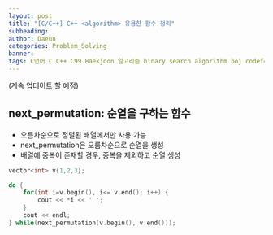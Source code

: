 ```yaml
---
layout: post
title: "[C/C++] C++ <algorithm> 유용한 함수 정리"
subheading: 
author: Daeun
categories: Problem_Solving
banner:
tags: C언어 C C++ C99 Baekjoon 알고리즘 binary search algorithm boj codeforce cpp left right mid l r float double 1% boj baekjoon 26258 silver
---
```


(계속 업데이트 할 예정)

## next_permutation: 순열을 구하는 함수

- 오름차순으로 정렬된 배열에서만 사용 가능
- next_permutation은 오름차순으로 순열을 생성
- 배열에 중복이 존재할 경우, 중복을 제외하고 순열 생성

```cpp
vector<int> v{1,2,3};

do {
    for(int i=v.begin(), i<= v.end(); i++) {
        cout << *i << ' ';
    }
    cout << endl;
} while(next_permutation(v.begin(), v.end()));
```
